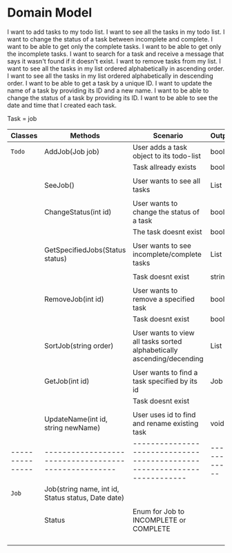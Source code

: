 # Domain Model 
I want to add tasks to my todo list.
I want to see all the tasks in my todo list.
I want to change the status of a task between incomplete and complete.
I want to be able to get only the complete tasks.
I want to be able to get only the incomplete tasks.
I want to search for a task and receive a message that says it wasn't found if it doesn't exist.
I want to remove tasks from my list.
I want to see all the tasks in my list ordered alphabetically in ascending order.
I want to see all the tasks in my list ordered alphabetically in descending order.
I want to be able to get a task by a unique ID.
I want to update the name of a task by providing its ID and a new name.
I want to be able to change the status of a task by providing its ID.
I want to be able to see the date and time that I created each task.

Task = job

| Classes       | Methods                                            | Scenario                                                               | Output          |
|---------------|----------------------------------------------------|------------------------------------------------------------------------|-----------------|
| `Todo`        | AddJob(Job job)                                    | User adds a task object to its todo-list                               | bool            |
|               |                                                    | Task allready exists                                                   | bool			|
|               |                                                    |                                                                        |                 |
|               | SeeJob()                                           | User wants to see all tasks                                            | List            |
|               |                                                    |                                                                        |                 |
|               | ChangeStatus(int id)                               | User wants to change the status of a task                              | bool            |
|               |                                                    | The task doesnt exist                                                  | bool            |
|               |                                                    |                                                                        |                 |
|               | GetSpecifiedJobs(Status status)                    | User wants to see incomplete/complete tasks                            | List            |
|               |                                                    |                                                                        |                 |
|               |                                                    | Task doesnt exist                                                      | string          |
|               |                                                    |                                                                        |                 |
|               | RemoveJob(int id)                                  | User wants to remove a specified task                                  | bool            |
|               |                                                    | Task doesnt exist                                                      | bool            |
|               |                                                    |                                                                        |                 |
|               | SortJob(string order)                              | User wants to view all tasks sorted alphabetically ascending/decending | List            |
|               |                                                    |                                                                        |                 |
|               | GetJob(int id)                                     | User wants to find a task specified by its id                          | Job             |
|               |                                                    | Task doesnt exist                                                      |                 |
|               |                                                    |                                                                        |                 |
|               | UpdateName(int id, string newName)                 | User uses id to find and rename existing task                          | void            |
|---------------|----------------------------------------------------|------------------------------------------------------------------------|-----------------|
| `Job`         | Job(string name, int id, Status status, Date date) |                                                                        |                 |
|               |                                                    |                                                                        |                 |
|               | Status                                             | Enum for Job to INCOMPLETE or COMPLETE                                 |                 |
|               |                                                    |                                                                        |                 |
|               |                                                    |                                                                        |                 |
|               |                                                    |                                                                        |                 |
|               |                                                    |                                                                        |                 |
